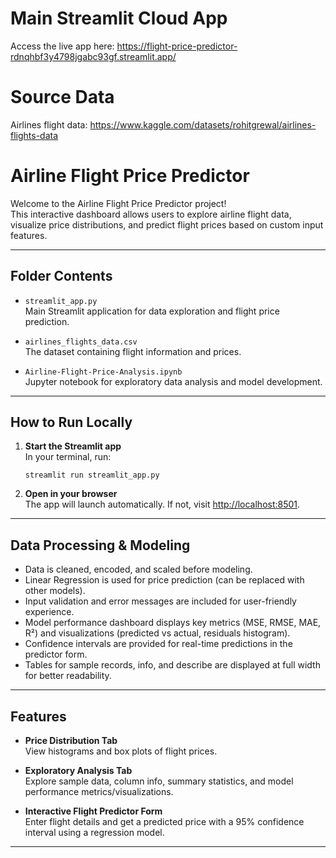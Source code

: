 # Main Streamlit Cloud App

Access the live app here: https://flight-price-predictor-rdnqhbf3y4798jgabc93gf.streamlit.app/

# Source Data
Airlines flight data: https://www.kaggle.com/datasets/rohitgrewal/airlines-flights-data

# Airline Flight Price Predictor

Welcome to the Airline Flight Price Predictor project!  
This interactive dashboard allows users to explore airline flight data, visualize price distributions, and predict flight prices based on custom input features.

---

## Folder Contents

- `streamlit_app.py`  
  Main Streamlit application for data exploration and flight price prediction.

- `airlines_flights_data.csv`  
  The dataset containing flight information and prices.

- `Airline-Flight-Price-Analysis.ipynb`  
  Jupyter notebook for exploratory data analysis and model development.

---

## How to Run Locally 

1. **Start the Streamlit app**  
   In your terminal, run:
   ```
   streamlit run streamlit_app.py
   ```

2. **Open in your browser**  
   The app will launch automatically. If not, visit [http://localhost:8501](http://localhost:8501).

---

## Data Processing & Modeling

- Data is cleaned, encoded, and scaled before modeling.
- Linear Regression is used for price prediction (can be replaced with other models).
- Input validation and error messages are included for user-friendly experience.
- Model performance dashboard displays key metrics (MSE, RMSE, MAE, R²) and visualizations (predicted vs actual, residuals histogram).
- Confidence intervals are provided for real-time predictions in the predictor form.
- Tables for sample records, info, and describe are displayed at full width for better readability.

---

## Features

- **Price Distribution Tab**  
  View histograms and box plots of flight prices.

- **Exploratory Analysis Tab**  
  Explore sample data, column info, summary statistics, and model performance metrics/visualizations.

- **Interactive Flight Predictor Form**  
  Enter flight details and get a predicted price with a 95% confidence interval using a regression model.

---

